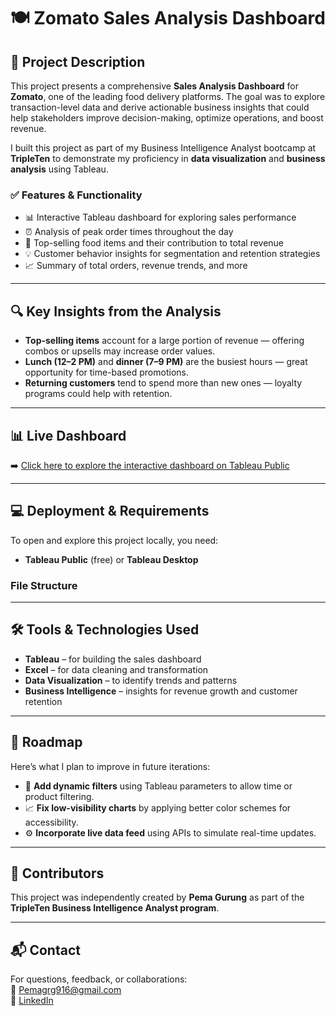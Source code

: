 # 🍽️ Zomato Sales Analysis Dashboard

## 📌 Project Description

This project presents a comprehensive **Sales Analysis Dashboard** for **Zomato**, one of the leading food delivery platforms. The goal was to explore transaction-level data and derive actionable business insights that could help stakeholders improve decision-making, optimize operations, and boost revenue.

I built this project as part of my Business Intelligence Analyst bootcamp at **TripleTen** to demonstrate my proficiency in **data visualization** and **business analysis** using Tableau.

### ✅ Features & Functionality

- 📊 Interactive Tableau dashboard for exploring sales performance  
- ⏰ Analysis of peak order times throughout the day  
- 🍔 Top-selling food items and their contribution to total revenue  
- 💡 Customer behavior insights for segmentation and retention strategies  
- 📈 Summary of total orders, revenue trends, and more

---

## 🔍 Key Insights from the Analysis

- **Top-selling items** account for a large portion of revenue — offering combos or upsells may increase order values.
- **Lunch (12–2 PM)** and **dinner (7–9 PM)** are the busiest hours — great opportunity for time-based promotions.
- **Returning customers** tend to spend more than new ones — loyalty programs could help with retention.

---

## 📊 Live Dashboard

➡️ [Click here to explore the interactive dashboard on Tableau Public](https://public.tableau.com/views/Book2_17454678576350/ZomatoSalesAnalysisReport)

---

## 💻 Deployment & Requirements

To open and explore this project locally, you need:

- **Tableau Public** (free) or **Tableau Desktop**

### File Structure

---

## 🛠 Tools & Technologies Used

- **Tableau** – for building the sales dashboard
- **Excel** – for data cleaning and transformation
- **Data Visualization** – to identify trends and patterns
- **Business Intelligence** – insights for revenue growth and customer retention

---

## 🧭 Roadmap

Here’s what I plan to improve in future iterations:

- 🔄 **Add dynamic filters** using Tableau parameters to allow time or product filtering.
- 📈 **Fix low-visibility charts** by applying better color schemes for accessibility.
- ⚙️ **Incorporate live data feed** using APIs to simulate real-time updates.

---

## 👥 Contributors

This project was independently created by **Pema Gurung** as part of the **TripleTen Business Intelligence Analyst program**.

---

## 📬 Contact

For questions, feedback, or collaborations:  
📧 [Pemagrg916@gmail.com](mailto:Pemagrg916@gmail.com)  
🔗 [LinkedIn](https://www.linkedin.com/in/pema-gurung)


